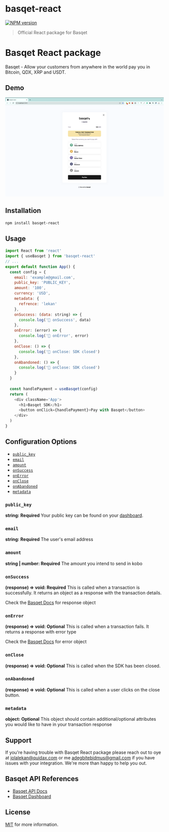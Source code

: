 # basqet-react
[![NPM version](https://img.shields.io/npm/v/basqet-react.svg)](https://npmjs.org/package/basqet-react)

> Official React package for Basqet

# Basqet React package

Basqet - Allow your customers from anywhere in the world pay you in Bitcoin, QDX, XRP and USDT.

## Demo

![Basqet pay SDK](Demo.png)

## Installation

```sh
npm install basqet-react
```

## Usage

```js
import React from 'react'
import { useBasqet } from 'basqet-react'
// ...
export default function App() {
  const config = {
    email: 'example@gmail.com',
    public_key: 'PUBLIC_KEY',
    amount: '100',
    currency: 'USD',
    metadata: {
      refrence: 'lekan'
    },
    onSuccess: (data: string) => {
      console.log('🚀 onSuccess', data)
    },
    onError: (error) => {
      console.log('🚀 onError', error)
    },
    onClose: () => {
      console.log('🚀 onClose: SDK closed')
    },
    onAbandoned: () => {
      console.log('🚀 onClose: SDK closed')
    }
  }

  const handlePayment = useBasqet(config)
  return (
    <div className='App'>
      <h1>Basqet SDK</h1>
      <button onClick={handlePayment}>Pay with Basqet</button>
    </div>
  )
}
```

## Configuration Options

- [`public_key`](#public_key)
- [`email`](#email)
- [`amount`](#amount)
- [`onSuccess`](#onSuccess)
- [`onError`](#onError)
- [`onClose`](#onClose)
- [`onAbandoned`](#onAbandoned)
- [`metadata`](#metadata)

### <a name="public_key"></a> `public_key`

**string: Required**
Your public key can be found on your [dashboard](https://dashboard.basqet.com/).

### <a name="email"></a> `email`

**string: Required**
The user's email address

### <a name="amount"></a> `amount`

**string | number: Required**
The amount you intend to send in kobo

### <a name="onSuccess"></a> `onSuccess`

**(response) => void: Required**
This is called when a transaction is successfully. It returns an object as a response with the transaction details.

Check the [Basqet Docs](https://docs.basqet.com/docs) for response object

### <a name="onError"></a> `onError`

**(response) => void: Optional**
This is called when a transaction fails. It returns a response with error type

Check the [Basqet Docs](https://docs.basqet.com/docs) for error object

### <a name="onClose"></a> `onClose`

**(response) => void: Optional**
This is called when the SDK has been closed.

### <a name="onAbandoned"></a> `onAbandoned`

**(response) => void: Optional**
This is called when a user clicks on the close button.

### <a name="metadata"></a> `metadata`

**object: Optional**
This object should contain additional/optional attributes you would like to have in your transaction response

## Support

If you're having trouble with Basqet React package please reach out to oye at <jolalekan@quidax.com> or me <adegbitebidmus@gmail.com> if you have issues with your integration. We're more than happy to help you out.

## Basqet API References

- [Basqet API Docs](https://docs.basqet.com/docs)
- [Basqet Dashboard](https://dashboard.basqet.com/)

## License

[MIT](https://github.com/kamsy/basqet-react/blob/master/LICENSE) for more information.
